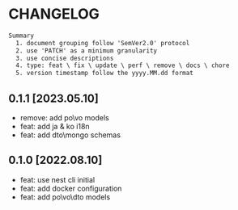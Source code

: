 # CHANGELOG

```txt
Summary
  1. document grouping follow 'SemVer2.0' protocol
  2. use 'PATCH' as a minimum granularity
  3. use concise descriptions
  4. type: feat \ fix \ update \ perf \ remove \ docs \ chore
  5. version timestamp follow the yyyy.MM.dd format
```

## 0.1.1 [2023.05.10]

- remove: add po\vo models
- feat: add ja & ko i18n
- feat: add dto\mongo schemas

## 0.1.0 [2022.08.10]

- feat: use nest cli initial
- feat: add docker configuration
- feat: add po\vo\dto models
